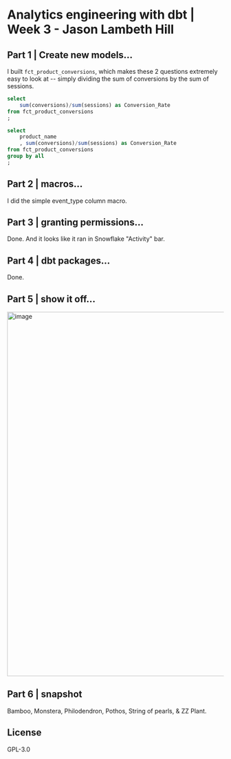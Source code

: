 # Analytics engineering with dbt | Week 3 - Jason Lambeth Hill

## Part 1 | Create new models...
I built ```fct_product_conversions```, which makes these 2 questions extremely easy to look at -- simply dividing the sum of conversions by the sum of sessions.

```sql
select 
    sum(conversions)/sum(sessions) as Conversion_Rate
from fct_product_conversions
;
```
```sql
select 
    product_name
    , sum(conversions)/sum(sessions) as Conversion_Rate
from fct_product_conversions
group by all
;
```

## Part 2 | macros...
I did the simple event_type column macro.

## Part 3 | granting permissions...
Done. And it looks like it ran in Snowflake "Activity" bar.

## Part 4 | dbt packages...
Done. 

## Part 5 | show it off...
<img width="845" alt="image" src="https://github.com/jasonh-ynab/course-dbt/assets/105445369/e0081893-79db-427b-b18a-53ec1a7e4b6b">

## Part 6 | snapshot
Bamboo, Monstera, Philodendron, Pothos, String of pearls, & ZZ Plant.

## License
GPL-3.0
